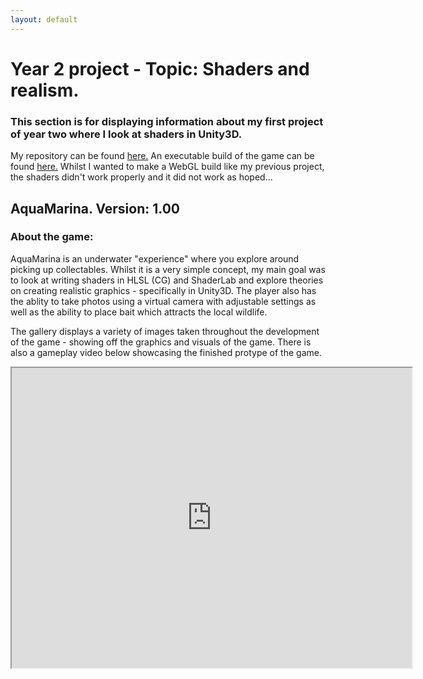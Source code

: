 ```yaml
---
layout: default
---
```


# Year 2 project - Topic: Shaders and realism.
### This section is for displaying information about my first project of year two where I look at shaders in Unity3D.

My repository can be found [here.](https://https://github.com/ElliotEserin/IncrediblySuperRealisticUnderwaterThingy) 
An executable build of the game can be found [here.](https://drive.google.com/file/d/1fzSqJGvuwZo03iZqsWkcXpnDXYdiKFez/view?usp=sharing)
Whilst I wanted to make a WebGL build like my previous project, the shaders didn't work properly and it did not work as hoped...
<br>
## AquaMarina. Version: 1.00 
### About the game:

AquaMarina is an underwater "experience" where you explore around picking up collectables. Whilst it is a very simple concept, my main goal was to look at writing shaders in HLSL (CG) and ShaderLab and explore theories on creating realistic graphics - specifically in Unity3D. 
The player also has the ablity to take photos using a virtual camera with adjustable settings as well as the ability to place bait which attracts the local wildlife.

The gallery displays a variety of images taken throughout the development of the game - showing off the graphics and visuals of the game.
There is also a gameplay video below showcasing the finished protype of the game.

<iframe src="https://drive.google.com/file/d/1n0wH2seNwDF3Q9B91Ae4-smTsrVYeolm/preview" width="640" height="480"></iframe>

